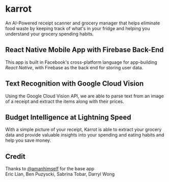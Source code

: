 # karrot
An AI-Powered receipt scanner and grocery manager that helps eliminate food waste by keeping track of what's in your fridge and helping you understand your grocery spending habits.

## React Native Mobile App with Firebase Back-End
This app is built in Facebook's cross-platform language for app-building _React Native_, with Firebase as the back end for storing user data.

## Text Recognition with Google Cloud Vision
Using the Google Cloud Vision API, we are able to parse text from an image of a receipt and extract the items along with their prices. 

## Budget Intelligence at Lightning Speed
With a simple picture of your receipt, Karrot is able to extract your grocery data and provide valuable insights into your spending and eating habits and help you save money.

## Credit
Thanks to [@amanhimself](https://github.com/amandeepmittal/google-vision-rn-demo) for the base app <br>
Eric Lian, Ben Puzyscki, Sabrina Tobar, Darryl Wong
